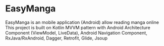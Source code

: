 # EasyManga
EasyManga is an mobile application (Android) allow reading manga online
<br />
This project is built on Kotlin MVVM pattern with Android Architecture Component (ViewModel, LiveData), Android Navigation Component,
RxJava/RxAndroid, Dagger, Retrofit, Glide, Jsoup
